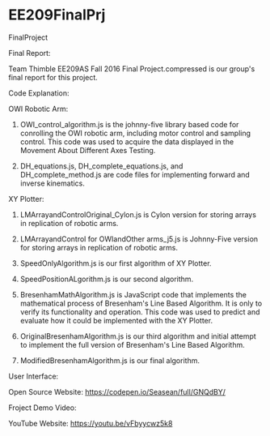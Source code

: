 # EE209FinalPrj
FinalProject

Final Report:

Team Thimble EE209AS Fall 2016 Final Project.compressed is our group's final report for this project.

Code Explanation:

OWI Robotic Arm:

  1. OWI_control_algorithm.js is the johnny-five library based code for conrolling the OWI robotic arm, including motor control and sampling control. This code was used to acquire the data displayed in the Movement About Different Axes Testing. 
  
  2. DH_equations.js, DH_complete_equations.js, and DH_complete_method.js are code files for implementing forward and inverse kinematics. 

XY Plotter:

  1. LMArrayandControlOriginal_Cylon.js is Cylon version for storing arrays in replication of robotic arms.
  
  2. LMArrayandControl for OWIandOther arms_j5.js is Johnny-Five version for storing arrays in replication of robotic arms.
  
  3. SpeedOnlyAlgorithm.js is our first algorithm of XY Plotter.

  4. SpeedPositionALgorithm.js is our second algorithm. 
  
  5. BresenhamMathAlgorithm.js is JavaScript code that implements the mathematical process of Bresenham's Line Based Algorithm. It is only to verify its functionality and operation. This code was used to predict and evaluate how it could be implemented with the XY Plotter.

  6. OriginalBresenhamAlgorithm.js is our third algorithm and initial attempt to implement the full version of Bresenham's Line Based Algorithm. 

  7. ModifiedBresenhamAlgorithm.js is our final algorithm.



User Interface:

Open Source Website: https://codepen.io/Seasean/full/GNQdBY/

Froject Demo Video:

YouTube Website: https://youtu.be/vFbyycwz5k8
